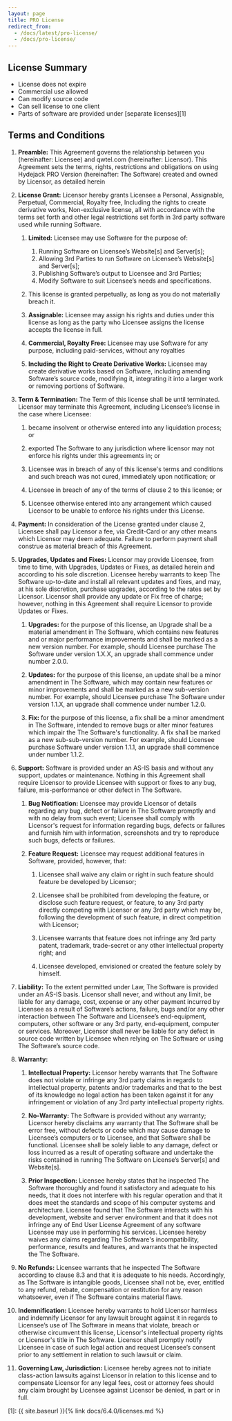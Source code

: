 ```yaml
---
layout: page
title: PRO License
redirect_from:
  - /docs/latest/pro-license/
  - /docs/pro-license/
---
```


## License Summary
* License does not expire
* Commercial use allowed
* Can modify source code
* Can sell license to one client
* Parts of software are provided under [separate licenses][1]

## Terms and Conditions
1.  **Preamble:** This Agreement governs the relationship between you (hereinafter: Licensee) and
    qwtel.com (hereinafter: Licensor). This Agreement sets the terms, rights, restrictions and obligations on
    using Hydejack PRO Version (hereinafter: The Software) created and owned by Licensor, as detailed herein

2.  **License Grant:** Licensor hereby grants Licensee a Personal, Assignable, Perpetual, Commercial, Royalty free,
    Including the rights to create derivative works, Non-exclusive license, all with accordance with
    the terms set forth and other legal restrictions set forth in 3rd party software used while running Software.

    1.  **Limited:** Licensee may use Software for the purpose of:

        1. Running Software on Licensee’s Website[s] and Server[s];
        2. Allowing 3rd Parties to run Software on Licensee’s Website[s] and Server[s];
        3. Publishing Software’s output to Licensee and 3rd Parties;
        4. Modify Software to suit Licensee’s needs and specifications.

    2.  This license is granted perpetually, as long as you do not materially breach it.

    3.  **Assignable:** Licensee may assign his rights and duties under this license as long as the party who Licensee
        assigns the license accepts the license in full.

    4.  **Commercial, Royalty Free:** Licensee may use Software for any purpose, including paid-services, without any
        royalties

    5.  **Including the Right to Create Derivative Works:** Licensee may create derivative works based on Software,
    including amending Software’s source code, modifying it, integrating it into a larger work or removing portions of
    Software.

3.  **Term & Termination:** The Term of this license shall be until terminated. Licensor may terminate this Agreement,
    including Licensee’s license in the case where Licensee:

    1.  became insolvent or otherwise entered into any liquidation process; or

    2.  exported The Software to any jurisdiction where licensor may not enforce his rights under this agreements in; or

    3.  Licensee was in breach of any of this license's terms and conditions and such breach was not cured, immediately
        upon notification; or

    4.  Licensee in breach of any of the terms of clause 2 to this license; or

    5.  Licensee otherwise entered into any arrangement which caused Licensor to be unable to enforce his rights under
        this License.

4.  **Payment:** In consideration of the License granted under clause 2, Licensee shall pay Licensor a fee, via
    Credit-Card or any other means which Licensor may deem adequate. Failure to perform payment shall construe as
    material breach of this Agreement.

5.  **Upgrades, Updates and Fixes:** Licensor may provide Licensee, from time to time, with Upgrades, Updates or Fixes,
    as detailed herein and according to his sole discretion. Licensee hereby warrants to keep The Software up-to-date
    and install all relevant updates and fixes, and may, at his sole discretion, purchase upgrades, according to the
    rates set by Licensor. Licensor shall provide any update or Fix free of charge; however, nothing in this Agreement
    shall require Licensor to provide Updates or Fixes.

    1.  **Upgrades:** for the purpose of this license, an Upgrade shall be a material amendment in The Software, which
        contains new features and or major performance improvements and shall be marked as a new version number. For
        example, should Licensee purchase The Software under version 1.X.X, an upgrade shall commence under number
        2.0.0.

    2.  **Updates:** for the purpose of this license, an update shall be a minor amendment in The Software, which may
        contain new features or minor improvements and shall be marked as a new sub-version number. For example, should
        Licensee purchase The Software under version 1.1.X, an upgrade shall commence under number 1.2.0.

    3.  **Fix:** for the purpose of this license, a fix shall be a minor amendment in The Software, intended to remove
        bugs or alter minor features which impair the The Software's functionality. A fix shall be marked as a new
        sub-sub-version number. For example, should Licensee purchase Software under version 1.1.1, an upgrade shall
        commence under number 1.1.2.

6.  **Support:** Software is provided under an AS-IS basis and without any support, updates or maintenance. Nothing in
    this Agreement shall require Licensor to provide Licensee with support or fixes to any bug, failure,
    mis-performance or other defect in The Software.

    1.  **Bug Notification:** Licensee may provide Licensor of details regarding any bug, defect or failure in The
        Software promptly and with no delay from such event; Licensee shall comply with Licensor's request for
        information regarding bugs, defects or failures and furnish him with information, screenshots and try to
        reproduce such bugs, defects or failures.

    2.  **Feature Request:** Licensee may request additional features in Software, provided, however, that:

        1.  Licensee shall waive any claim or right in such feature should feature be developed by Licensor;

        2.  Licensee shall be prohibited from developing the feature, or disclose such feature request, or feature, to
            any 3rd party directly competing with Licensor or any 3rd party which may be, following the development of
            such feature, in direct competition with Licensor;

        3.  Licensee warrants that feature does not infringe any 3rd party patent, trademark, trade-secret or any other
            intellectual property right; and

        4.  Licensee developed, envisioned or created the feature solely by himself.

7.  **Liability:** To the extent permitted under Law, The Software is provided under an AS-IS basis. Licensor shall
    never, and without any limit, be liable for any damage, cost, expense or any other payment incurred by Licensee as
    a result of Software’s actions, failure, bugs and/or any other interaction between The Software and Licensee’s
    end-equipment, computers, other software or any 3rd party, end-equipment, computer or services. Moreover, Licensor
    shall never be liable for any defect in source code written by Licensee when relying on The Software or using The
    Software’s source code.

8.  **Warranty:**

    1.  **Intellectual Property:** Licensor hereby warrants that The Software does not violate or infringe any 3rd
        party claims in regards to intellectual property, patents and/or trademarks and that to the best of its
        knowledge no legal action has been taken against it for any infringement or violation of any 3rd party
        intellectual property rights.

    2.  **No-Warranty:** The Software is provided without any warranty; Licensor hereby disclaims any warranty that The
        Software shall be error free, without defects or code which may cause damage to Licensee’s computers or to
        Licensee, and that Software shall be functional. Licensee shall be solely liable to any damage, defect or loss
        incurred as a result of operating software and undertake the risks contained in running The Software on
        License’s Server[s] and Website[s].

    3.  **Prior Inspection:** Licensee hereby states that he inspected The Software thoroughly and found it
        satisfactory and adequate to his needs, that it does not interfere with his regular operation and that it does
        meet the standards and scope of his computer systems and architecture. Licensee found that The Software
        interacts with his development, website and server environment and that it does not infringe any of End User
        License Agreement of any software Licensee may use in performing his services. Licensee hereby waives any
        claims regarding The Software's incompatibility, performance, results and features, and warrants that he
        inspected the The Software.

9.  **No Refunds:** Licensee warrants that he inspected The Software according to clause 8.3 and that it is adequate to
    his needs. Accordingly, as The Software is intangible goods, Licensee shall not be, ever, entitled to any refund,
    rebate, compensation or restitution for any reason whatsoever, even if The Software contains material flaws.

10. **Indemnification:** Licensee hereby warrants to hold Licensor harmless and indemnify Licensor for any lawsuit
    brought against it in regards to Licensee’s use of The Software in means that violate, breach or otherwise
    circumvent this license, Licensor's intellectual property rights or Licensor's title in The Software. Licensor
    shall promptly notify Licensee in case of such legal action and request Licensee’s consent prior to any settlement
    in relation to such lawsuit or claim.

11. **Governing Law, Jurisdiction:** Licensee hereby agrees not to initiate class-action lawsuits against Licensor in
    relation to this license and to compensate Licensor for any legal fees, cost or attorney fees should any claim
    brought by Licensee against Licensor be denied, in part or in full.

[1]: {{ site.baseurl }}{% link docs/6.4.0/licenses.md %}
